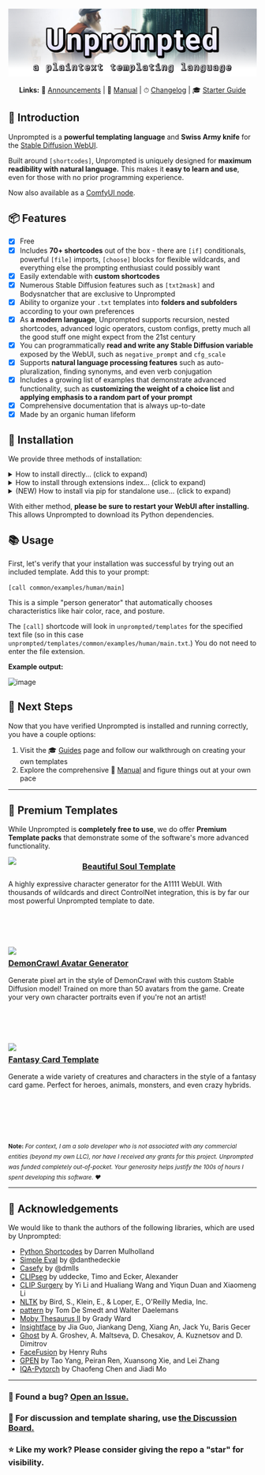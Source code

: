 <p align="center">
<img src="./images/unprompted_banner.png">
</p>

<p align="center"><strong>Links:</strong> 📣 <a href="./docs/ANNOUNCEMENTS.md">Announcements</a> | 📘 <a href="./docs/MANUAL.md">Manual</a> | ⏱ <a href="./docs/CHANGELOG.md">Changelog</a> | 🎓 <a href="./docs/GUIDE.md">Starter Guide</a></p>

## 👋 Introduction

Unprompted is a **powerful templating language** and **Swiss Army knife** for the [Stable Diffusion WebUI](https://github.com/AUTOMATIC1111/stable-diffusion-webui).

Built around `[shortcodes]`, Unprompted is uniquely designed for **maximum readibility with natural language.** This makes it **easy to learn and use**, even for those with no prior programming experience.

Now also available as a [ComfyUI node](https://github.com/ThereforeGames/ComfyUI-Unprompted).

## 📦 Features

- [x] Free
- [x] Includes **70+ shortcodes** out of the box - there are `[if]` conditionals, powerful `[file]` imports, `[choose]` blocks for flexible wildcards, and everything else the prompting enthusiast could possibly want
- [x] Easily extendable with **custom shortcodes**
- [x] Numerous Stable Diffusion features such as `[txt2mask]` and Bodysnatcher that are exclusive to Unprompted
- [x] Ability to organize your `.txt` templates into **folders and subfolders** according to your own preferences
- [x] As **a modern language**, Unprompted supports recursion, nested shortcodes, advanced logic operators, custom configs, pretty much all the good stuff one might expect from the 21st century
- [x] You can programmatically **read and write any Stable Diffusion variable** exposed by the WebUI, such as `negative_prompt` and `cfg_scale`
- [x] Supports **natural language processing features** such as auto-pluralization, finding synonyms, and even verb conjugation
- [x] Includes a growing list of examples that demonstrate advanced functionality, such as **customizing the weight of a choice list** and **applying emphasis to a random part of your prompt**
- [x] Comprehensive documentation that is always up-to-date
- [x] Made by an organic human lifeform

## 🔧 Installation

We provide three methods of installation:

<details><summary>How to install directly... (click to expand)</summary>

1. Visit the **Extensions** tab of Automatic's WebUI.
2. Visit the **Install from URL** subtab.
3. Paste this repo's URL into the first field: `https://github.com/ThereforeGames/unprompted`
4. Click **Install**.

</details>

<details><summary>How to install through extensions index... (click to expand)</summary>

1. Visit the **Extensions** tab of Automatic's WebUI.
2. Visit the **Available** subtab.
3. Uncheck the "ads" filter and press the **Load from** button.
4. Scroll down to **Unprompted** and press the **Install** button. (Or use CTRL+F for convenience)

</details>

<details><summary>(NEW) How to install via pip for standalone use... (click to expand)</summary>

1. In your terminal, run `pip install unprompted@git+https://github.com/ThereforeGames/unprompted`
2. Refer to [unprompted_dry.py](https://github.com/ThereforeGames/unprompted/blob/main/unprompted_dry.py) for details on implementing Unprompted in your own Python projects

</details>

With either method, **please be sure to restart your WebUI after installing.** This allows Unprompted to download its Python dependencies.

## 📚 Usage

First, let's verify that your installation was successful by trying out an included template. Add this to your prompt:

`[call common/examples/human/main]`

This is a simple "person generator" that automatically chooses characteristics like hair color, race, and posture.

The `[call]` shortcode will look in `unprompted/templates` for the specified text file (so in this case `unprompted/templates/common/examples/human/main.txt`.) You do not need to enter the file extension.

**Example output:**

![image](https://github.com/ThereforeGames/unprompted/assets/95403634/2549646a-8003-4fc0-9bac-2b1011c93f7c)

## 🚀 Next Steps

Now that you have verified Unprompted is installed and running correctly, you have a couple options:

1. Visit the 🎓 [Guides](./docs/GUIDE.md) page and follow our walkthrough on creating your own templates
2. Explore the comprehensive 📘 [Manual](./docs/MANUAL.md) and figure things out at your own pace

---

## 🛒 Premium Templates

While Unprompted is **completely free to use**, we do offer **Premium Template packs** that demonstrate some of the software's more advanced functionality.

<img align="left" src="https://i.ibb.co/hsW7yCN/promo-box-beautiful-soul.png" width=150>

### [Beautiful Soul Template](https://payhip.com/b/L1uNF)
A highly expressive character generator for the A1111 WebUI. With thousands of wildcards and direct ControlNet integration, this is by far our most powerful Unprompted template to date.</strong>
<br/>
<br/>
<br/>
<br/>
<br/>
<br/>
<img align="left" src="https://i.postimg.cc/nhchddM9/Demon-Crawl-Avatar-Generator-Box.png" width=150>

### [DemonCrawl Avatar Generator](https://payhip.com/b/qLUX9)
Generate pixel art in the style of DemonCrawl with this custom Stable Diffusion model! Trained on more than 50 avatars from the game. Create your very own character portraits even if you're not an artist!
<br/>
<br/>
<br/>
<br/>
<br/>
<br/>
<img align="left" src="https://i.ibb.co/1MSpHL4/Fantasy-Card-Template2.png" width=150>

### [Fantasy Card Template](https://payhip.com/b/hdgNR)
Generate a wide variety of creatures and characters in the style of a fantasy card game. Perfect for heroes, animals, monsters, and even crazy hybrids.
<br/>
<br/>
<br/>
<br/>
<br/>
<br/>
<br/>
<sub>**Note:** *For context, I am a solo developer who is not associated with any commercial entities (beyond my own LLC), nor have I received any grants for this project. Unprompted was funded completely out-of-pocket. Your generosity helps justify the 100s of hours I spent developing this software. ❤️*</sub>

---

## 🙏 Acknowledgements

We would like to thank the authors of the following libraries, which are used by Unprompted:

- [Python Shortcodes](https://www.dmulholl.com/dev/shortcodes.html) by Darren Mulholland
- [Simple Eval](https://github.com/danthedeckie/simpleeval) by @danthedeckie
- [Casefy](https://github.com/dmlls/python-casefy) by @dmlls
- [CLIPseg](https://github.com/timojl/clipseg) by uddecke, Timo and Ecker, Alexander
- [CLIP Surgery](https://github.com/xmed-lab/CLIP_Surgery) by Yi Li and Hualiang Wang and Yiqun Duan and Xiaomeng Li
- [NLTK](https://github.com/nltk/nltk) by Bird, S., Klein, E., & Loper, E., O'Reilly Media, Inc.
- [pattern](https://github.com/clips/pattern) by Tom De Smedt and Walter Daelemans
- [Moby Thesaurus II](http://onlinebooks.library.upenn.edu/webbin/gutbook/lookup?num=3202) by Grady Ward
- [Insightface](https://github.com/deepinsight/insightface) by Jia Guo, Jiankang Deng, Xiang An, Jack Yu, Baris Gecer
- [Ghost](https://github.com/ai-forever/ghost) by A. Groshev, A. Maltseva, D. Chesakov, A. Kuznetsov and D. Dimitrov
- [FaceFusion](https://github.com/facefusion/facefusion) by Henry Ruhs
- [GPEN](https://github.com/yangxy/GPEN) by Tao Yang, Peiran Ren, Xuansong Xie, and Lei Zhang
- [IQA-Pytorch](https://github.com/chaofengc/IQA-PyTorch) by Chaofeng Chen and Jiadi Mo

---

### 🐛 Found a bug? [Open an Issue.](https://github.com/ThereforeGames/unprompted/issues)

### 💬 For discussion and template sharing, use [the Discussion Board.](https://github.com/ThereforeGames/unprompted/discussions)

### ⭐ Like my work? Please consider giving the repo a "star" for visibility.